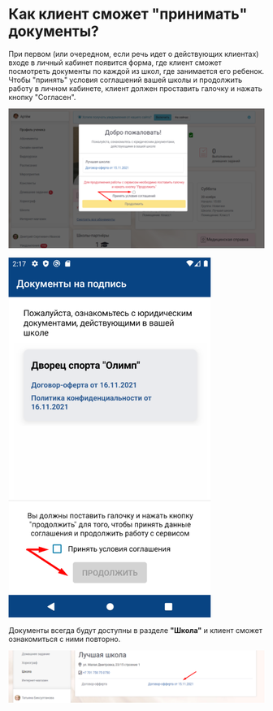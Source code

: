 # Как клиент сможет "принимать" документы?

При первом (или очередном, если речь идет о действующих клиентах) входе в личный кабинет появится форма, где клиент сможет посмотреть документы по каждой из школ, где занимается его ребенок. Чтобы "принять" условия соглашений вашей школы и продолжить работу в личном кабинете, клиент должен проставить галочку и нажать кнопку "Согласен".

![Окно с документами при первом входе в ЛК в веб-версии](<../.gitbook/assets/image (24).png>)

![Окно с документами при первом входе в ЛК через мобильное приложение](<../.gitbook/assets/image (22) (1).png>)

Документы всегда будут доступны в разделе **"Школа"** и клиент сможет ознакомиться с ними повторно.

![](<../.gitbook/assets/image (30) (1) (1).png>)


